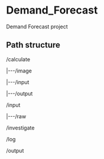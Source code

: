 # Demand_Forecast
Demand Forecast project

## Path structure
/calculate

|---/image

|---/input
   
|---/output
   
/input

|---/raw
   
/investigate

/log

/output
